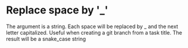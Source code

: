 # Replace space by '_'

The argument is a string. Each space will be replaced by _ and the next letter capitalized. Useful when creating a git branch from a task title. The result will be a snake_case string